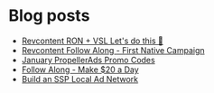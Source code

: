 # Blog posts
<!-- BLOG-POST-LIST:START -->
- [Revcontent RON + VSL Let&#39;s do this 🚀](https://afflift.com/f/threads/revcontent-ron-vsl-lets-do-this-%F0%9F%9A%80.9662/)
- [Revcontent Follow Along - First Native Campaign](https://afflift.com/f/threads/revcontent-follow-along-first-native-campaign.10092/)
- [January PropellerAds Promo Codes](https://afflift.com/f/threads/january-propellerads-promo-codes.10169/)
- [Follow Along - Make $20 a Day](https://afflift.com/f/threads/follow-along-make-20-a-day.10149/)
- [Build an SSP Local Ad Network](https://afflift.com/f/threads/build-an-ssp-local-ad-network.10166/)
<!-- BLOG-POST-LIST:END -->
